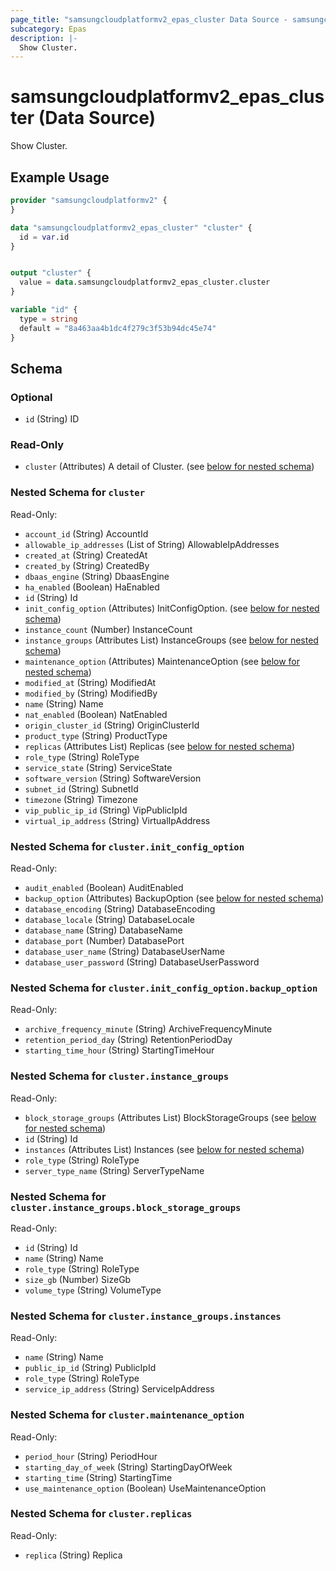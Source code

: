 ```yaml
---
page_title: "samsungcloudplatformv2_epas_cluster Data Source - samsungcloudplatformv2"
subcategory: Epas
description: |-
  Show Cluster.
---
```


# samsungcloudplatformv2_epas_cluster (Data Source)

Show Cluster.

## Example Usage

```terraform
provider "samsungcloudplatformv2" {
}

data "samsungcloudplatformv2_epas_cluster" "cluster" {
  id = var.id
}


output "cluster" {
  value = data.samsungcloudplatformv2_epas_cluster.cluster
}

variable "id" {
  type = string
  default = "8a463aa4b1dc4f279c3f53b94dc45e74"
}
```

<!-- schema generated by tfplugindocs -->
## Schema

### Optional

- `id` (String) ID

### Read-Only

- `cluster` (Attributes) A detail of Cluster. (see [below for nested schema](#nestedatt--cluster))

<a id="nestedatt--cluster"></a>
### Nested Schema for `cluster`

Read-Only:

- `account_id` (String) AccountId
- `allowable_ip_addresses` (List of String) AllowableIpAddresses
- `created_at` (String) CreatedAt
- `created_by` (String) CreatedBy
- `dbaas_engine` (String) DbaasEngine
- `ha_enabled` (Boolean) HaEnabled
- `id` (String) Id
- `init_config_option` (Attributes) InitConfigOption. (see [below for nested schema](#nestedatt--cluster--init_config_option))
- `instance_count` (Number) InstanceCount
- `instance_groups` (Attributes List) InstanceGroups (see [below for nested schema](#nestedatt--cluster--instance_groups))
- `maintenance_option` (Attributes) MaintenanceOption (see [below for nested schema](#nestedatt--cluster--maintenance_option))
- `modified_at` (String) ModifiedAt
- `modified_by` (String) ModifiedBy
- `name` (String) Name
- `nat_enabled` (Boolean) NatEnabled
- `origin_cluster_id` (String) OriginClusterId
- `product_type` (String) ProductType
- `replicas` (Attributes List) Replicas (see [below for nested schema](#nestedatt--cluster--replicas))
- `role_type` (String) RoleType
- `service_state` (String) ServiceState
- `software_version` (String) SoftwareVersion
- `subnet_id` (String) SubnetId
- `timezone` (String) Timezone
- `vip_public_ip_id` (String) VipPublicIpId
- `virtual_ip_address` (String) VirtualIpAddress

<a id="nestedatt--cluster--init_config_option"></a>
### Nested Schema for `cluster.init_config_option`

Read-Only:

- `audit_enabled` (Boolean) AuditEnabled
- `backup_option` (Attributes) BackupOption (see [below for nested schema](#nestedatt--cluster--init_config_option--backup_option))
- `database_encoding` (String) DatabaseEncoding
- `database_locale` (String) DatabaseLocale
- `database_name` (String) DatabaseName
- `database_port` (Number) DatabasePort
- `database_user_name` (String) DatabaseUserName
- `database_user_password` (String) DatabaseUserPassword

<a id="nestedatt--cluster--init_config_option--backup_option"></a>
### Nested Schema for `cluster.init_config_option.backup_option`

Read-Only:

- `archive_frequency_minute` (String) ArchiveFrequencyMinute
- `retention_period_day` (String) RetentionPeriodDay
- `starting_time_hour` (String) StartingTimeHour



<a id="nestedatt--cluster--instance_groups"></a>
### Nested Schema for `cluster.instance_groups`

Read-Only:

- `block_storage_groups` (Attributes List) BlockStorageGroups (see [below for nested schema](#nestedatt--cluster--instance_groups--block_storage_groups))
- `id` (String) Id
- `instances` (Attributes List) Instances (see [below for nested schema](#nestedatt--cluster--instance_groups--instances))
- `role_type` (String) RoleType
- `server_type_name` (String) ServerTypeName

<a id="nestedatt--cluster--instance_groups--block_storage_groups"></a>
### Nested Schema for `cluster.instance_groups.block_storage_groups`

Read-Only:

- `id` (String) Id
- `name` (String) Name
- `role_type` (String) RoleType
- `size_gb` (Number) SizeGb
- `volume_type` (String) VolumeType


<a id="nestedatt--cluster--instance_groups--instances"></a>
### Nested Schema for `cluster.instance_groups.instances`

Read-Only:

- `name` (String) Name
- `public_ip_id` (String) PublicIpId
- `role_type` (String) RoleType
- `service_ip_address` (String) ServiceIpAddress



<a id="nestedatt--cluster--maintenance_option"></a>
### Nested Schema for `cluster.maintenance_option`

Read-Only:

- `period_hour` (String) PeriodHour
- `starting_day_of_week` (String) StartingDayOfWeek
- `starting_time` (String) StartingTime
- `use_maintenance_option` (Boolean) UseMaintenanceOption


<a id="nestedatt--cluster--replicas"></a>
### Nested Schema for `cluster.replicas`

Read-Only:

- `replica` (String) Replica